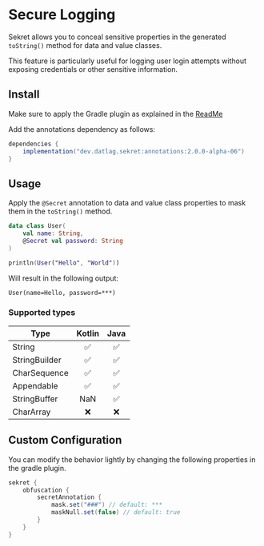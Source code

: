 # Secure Logging

Sekret allows you to conceal sensitive properties in the generated `toString()` method for data and value classes.

This feature is particularly useful for logging user login attempts without exposing credentials or other sensitive information.

## Install

Make sure to apply the Gradle plugin as explained in the [ReadMe](README.md#install)

Add the annotations dependency as follows:

```gradle
dependencies {
	implementation("dev.datlag.sekret:annotations:2.0.0-alpha-06")
}
```

## Usage

Apply the `@Secret` annotation to data and value class properties to mask them in the `toString()` method.

```kotlin
data class User(
	val name: String,
	@Secret val password: String
)

println(User("Hello", "World"))
```

Will result in the following output:

```
User(name=Hello, password=***)
```

### Supported types

| Type          | Kotlin | Java |
| ------------- | :------: | :----: |
| String        | ✅      | ✅    |
| StringBuilder | ✅      | ✅    |
| CharSequence  | ✅      | ✅    |
| Appendable    | ✅      | ✅    |
| StringBuffer  | NaN    | ✅    |
| CharArray     | ❌      | ❌    |

## Custom Configuration

You can modify the behavior lightly by changing the following properties in the gradle plugin.

```gradle
sekret {
    obfuscation {
        secretAnnotation {
            mask.set("###") // default: ***
            maskNull.set(false) // default: true
        }
    }
}
```
